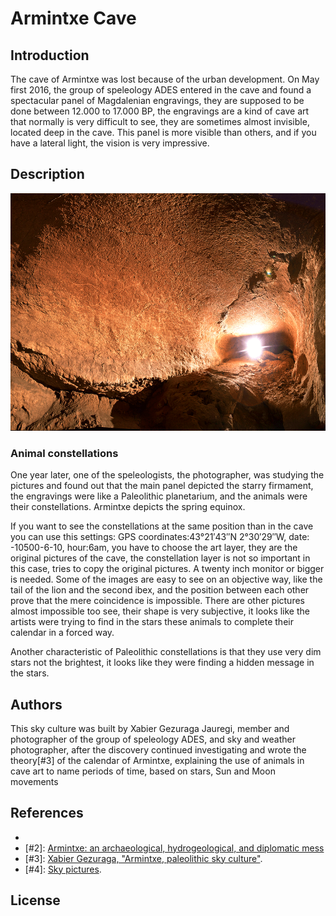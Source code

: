 # Armintxe Cave

## Introduction

The cave of Armintxe was lost because of the urban development. On May first 2016, the group of speleology ADES entered in the cave and found a spectacular panel of Magdalenian engravings, they are supposed to be done between 12.000 to 17.000 BP, the engravings are a kind of cave art that normally is very difficult to see, they are sometimes almost invisible, located deep in the cave. This panel is more visible than others, and if you have a lateral light, the vision is very impressive.

## Description

<img src="illustrations/Armintxesala.png" width="800" height="380" />

### Animal constellations

One year later, one of the speleologists, the photographer, was studying the pictures and found out that the main panel depicted the starry firmament, the engravings were like a Paleolithic planetarium, and the animals were their constellations. Armintxe depicts the spring equinox.

If you want to see the constellations at the same position than in the cave you can use this settings: GPS coordinates:43°21′43″N 2°30′29″W, date: -10500-6-10, hour:6am, you have to choose the art layer, they are the original pictures of the cave, the constellation layer is not so important in this case, tries to copy the original pictures. A twenty inch monitor or bigger is needed. Some of the images are easy to see on an objective way, like the tail of the lion and the second ibex, and the position between each other prove that the mere coincidence is impossible. There are other pictures almost impossible too see, their shape is very subjective, it looks like the artists were trying to find in the stars these animals to complete their calendar in a forced way.

Another characteristic of Paleolithic constellations is that they use very dim stars not the brightest, it looks like they were finding a hidden message in the stars.

## Authors

This sky culture was built by Xabier Gezuraga Jauregi, member and photographer of the group of speleology ADES, and sky and weather photographer, after the discovery continued investigating and wrote the theory[#3] of the calendar of Armintxe, explaining the use of animals in cave art to name periods of time, based on stars, Sun and Moon movements

## References

 - [#1]: [Wikipedia](https://en.wikipedia.org/wiki/Armintxe_Cave).
 - [#2]: [Armintxe: an archaeological, hydrogeological, and diplomatic mess](http://actualid-ades.blogspot.com/2017/11/armintxe-archaeological-hydrogeological.html)
 - [#3]: [Xabier Gezuraga, "Armintxe, paleolithic sky culture"](https://barnebidaia.blogspot.com/2019/02/armintxe-paleolithic-sky-culture.html).
 - [#4]: [Sky pictures](http://www.lekitxokozeruak.com/).

## License
